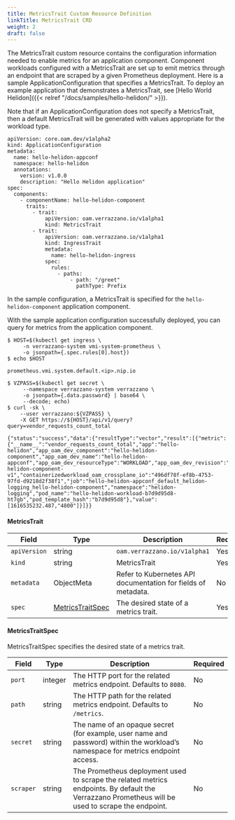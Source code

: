 ```yaml
---
title: MetricsTrait Custom Resource Definition
linkTitle: MetricsTrait CRD
weight: 2
draft: false
---
```

The MetricsTrait custom resource contains the configuration information needed to enable metrics for an application component.  Component workloads configured with a MetricsTrait are set up to emit metrics through an endpoint that are scraped by a given Prometheus deployment.  Here is a sample ApplicationConfiguration that specifies a MetricsTrait.  To deploy an example application that demonstrates a MetricsTrait, see [Hello World Helidon]({{< relref "/docs/samples/hello-helidon/" >}}).

Note that if an ApplicationConfiguration does not specify a MetricsTrait, then a default MetricsTrait will be generated with values appropriate for the workload type.
```
apiVersion: core.oam.dev/v1alpha2
kind: ApplicationConfiguration
metadata:
  name: hello-helidon-appconf
  namespace: hello-helidon
  annotations:
    version: v1.0.0
    description: "Hello Helidon application"
spec:
  components:
    - componentName: hello-helidon-component
      traits:
        - trait:
            apiVersion: oam.verrazzano.io/v1alpha1
            kind: MetricsTrait
        - trait:
            apiVersion: oam.verrazzano.io/v1alpha1
            kind: IngressTrait
            metadata:
              name: hello-helidon-ingress
            spec:
              rules:
                - paths:
                    - path: "/greet"
                      pathType: Prefix
```
In the sample configuration, a MetricsTrait is specified for the `hello-helidon-component` application component.

With the sample application configuration successfully deployed, you can query for metrics from the application component.
```
$ HOST=$(kubectl get ingress \
     -n verrazzano-system vmi-system-prometheus \
     -o jsonpath={.spec.rules[0].host})
$ echo $HOST

prometheus.vmi.system.default.<ip>.nip.io

$ VZPASS=$(kubectl get secret \
     --namespace verrazzano-system verrazzano \
     -o jsonpath={.data.password} | base64 \
     --decode; echo)
$ curl -sk \
    --user verrazzano:${VZPASS} \
    -X GET https://${HOST}/api/v1/query?query=vendor_requests_count_total

{"status":"success","data":{"resultType":"vector","result":[{"metric":{"__name__":"vendor_requests_count_total","app":"hello-helidon","app_oam_dev_component":"hello-helidon-component","app_oam_dev_name":"hello-helidon-appconf","app_oam_dev_resourceType":"WORKLOAD","app_oam_dev_revision":"hello-helidon-component-v1","containerizedworkload_oam_crossplane_io":"496df78f-ef8b-4753-97fd-d9218d2f38f1","job":"hello-helidon-appconf_default_helidon-logging_hello-helidon-component","namespace":"helidon-logging","pod_name":"hello-helidon-workload-b7d9d95d8-ht7gb","pod_template_hash":"b7d9d95d8"},"value":[1616535232.487,"4800"]}]}}
```

#### MetricsTrait

| Field | Type | Description | Required
| --- | --- | --- | --- |
| `apiVersion` | string | `oam.verrazzano.io/v1alpha1` | Yes |
| `kind` | string | MetricsTrait |  Yes |
| `metadata` | ObjectMeta | Refer to Kubernetes API documentation for fields of metadata. |  No |
| `spec` |  [MetricsTraitSpec](#metricstraitspec) | The desired state of a metrics trait. |  Yes |

#### MetricsTraitSpec
MetricsTraitSpec specifies the desired state of a metrics trait.

| Field | Type | Description                                                                                                                                       | Required
| --- | --- |---------------------------------------------------------------------------------------------------------------------------------------------------| --- |
| `port` | integer | The HTTP port for the related metrics endpoint. Defaults to `8080`.                                                                               | No |
| `path` | string | The HTTP path for the related metrics endpoint. Defaults to `/metrics`.                                                                           | No |
| `secret` | string | The name of an opaque secret (for example, user name and password) within the workload’s namespace for metrics endpoint access.                   | No |
| `scraper` | string | The Prometheus deployment used to scrape the related metrics endpoints. By default the Verrazzano Prometheus will be used to scrape the endpoint. | No |
